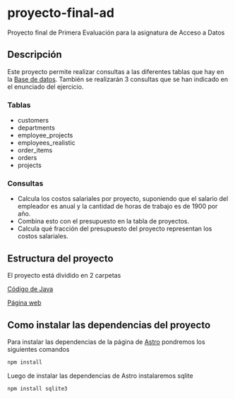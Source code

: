 # proyecto-final-ad
Proyecto final de Primera Evaluación para la asignatura de Acceso a Datos

## Descripción
Este proyecto permite realizar consultas a las diferentes tablas que hay en la [Base de datos](codigo-java/Proyecto%20Final/company_database.db). También se realizarán 3 consultas que se han indicado en el enunciado del ejercicio.

### Tablas

- customers
- departments
- employee_projects
- employees_realistic
- order_items
- orders
- projects

### Consultas 

- Calcula los costos salariales por proyecto, suponiendo que el salario del empleador es anual y la cantidad de horas de trabajo es de 1900 por año.
- Combina esto con el presupuesto en la tabla de proyectos.
- Calcula qué fracción del presupuesto del proyecto representan los costos salariales.

## Estructura del proyecto
El proyecto está dividido en 2 carpetas

[Código de Java](/codigo-java)

[Página web](/pagina-web)

## Como instalar las dependencias del proyecto
Para instalar las dependencias de la página de [Astro](https://astro.build/) pondremos los siguientes comandos
```sh
npm install
```
Luego de instalar las dependencias de Astro instalaremos sqlite
```sh
npm install sqlite3
```
